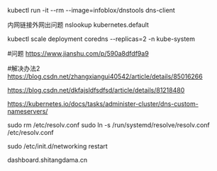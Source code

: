kubectl run -it --rm --image=infoblox/dnstools dns-client

内网链接外网出问题
nslookup kubernetes.default

kubectl scale deployment coredns --replicas=2 -n kube-system

#问题
https://www.jianshu.com/p/590a8dfdf9a9

#解决办法2
https://blog.csdn.net/zhangxiangui40542/article/details/85016266

https://blog.csdn.net/dkfajsldfsdfsd/article/details/81218480

https://kubernetes.io/docs/tasks/administer-cluster/dns-custom-nameservers/

sudo rm /etc/resolv.conf
sudo ln -s /run/systemd/resolve/resolv.conf /etc/resolv.conf

sudo /etc/init.d/networking restart

dashboard.shitangdama.cn
